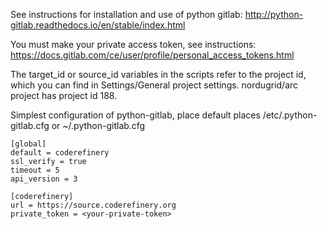 See instructions for installation and use of python gitlab: http://python-gitlab.readthedocs.io/en/stable/index.html

You must make your private access token, see instructions: https://docs.gitlab.com/ce/user/profile/personal_access_tokens.html

The  target_id or source_id variables in the scripts refer to the project id, which you can find in Settings/General project settings. nordugrid/arc project has project id 188. 

Simplest configuration of python-gitlab, place default places /etc/.python-gitlab.cfg or  ~/.python-gitlab.cfg

```
[global]
default = coderefinery
ssl_verify = true
timeout = 5
api_version = 3

[coderefinery]
url = https://source.coderefinery.org
private_token = <your-private-token>
```


